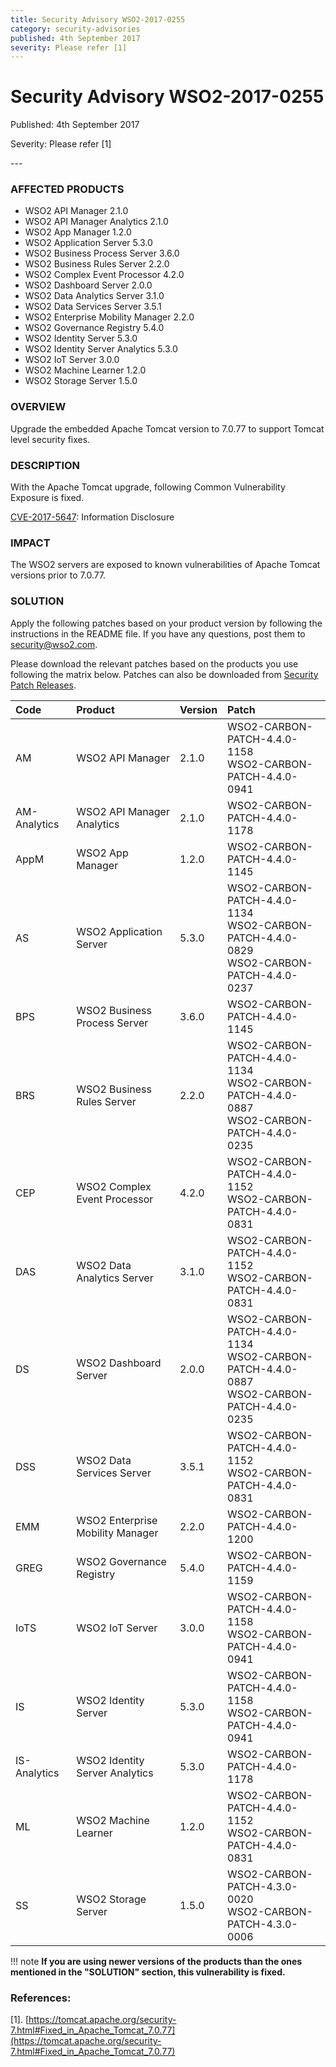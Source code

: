```yaml
---
title: Security Advisory WSO2-2017-0255
category: security-advisories
published: 4th September 2017
severity: Please refer [1]
---
```


# Security Advisory WSO2-2017-0255

<p class="doc-info">Published: 4th September 2017</p>
<p class="doc-info">Severity: Please refer [1]</p>
---

### AFFECTED PRODUCTS
* WSO2 API Manager 2.1.0
* WSO2 API Manager Analytics 2.1.0
* WSO2 App Manager 1.2.0
* WSO2 Application Server 5.3.0
* WSO2 Business Process Server 3.6.0
* WSO2 Business Rules Server 2.2.0
* WSO2 Complex Event Processor 4.2.0
* WSO2 Dashboard Server 2.0.0
* WSO2 Data Analytics Server 3.1.0
* WSO2 Data Services Server 3.5.1
* WSO2 Enterprise Mobility Manager 2.2.0
* WSO2 Governance Registry 5.4.0
* WSO2 Identity Server 5.3.0
* WSO2 Identity Server Analytics 5.3.0
* WSO2 IoT Server 3.0.0
* WSO2 Machine Learner 1.2.0
* WSO2 Storage Server 1.5.0


### OVERVIEW
Upgrade the embedded Apache Tomcat version to 7.0.77 to support Tomcat level security fixes.


### DESCRIPTION
With the Apache Tomcat upgrade, following Common Vulnerability Exposure is fixed.

[CVE-2017-5647](https://cve.mitre.org/cgi-bin/cvename.cgi?name=CVE-2017-5647): Information Disclosure


### IMPACT
The WSO2 servers are exposed to known vulnerabilities of Apache Tomcat versions prior to 7.0.77.


### SOLUTION
Apply the following patches based on your product version by following the instructions in the README file. If you have any questions, post them to <security@wso2.com>.

Please download the relevant patches based on the products you use following the matrix below. Patches can also be downloaded from [Security Patch Releases](https://wso2.com/security-patch-releases/).


| **Code** | **Product**          | **Version** | **Patch**                    |
| :--- | :------ | :------ | :---- |
| AM | WSO2 API Manager | 2.1.0 | WSO2-CARBON-PATCH-4.4.0-1158 <br> WSO2-CARBON-PATCH-4.4.0-0941 |
| AM-Analytics | WSO2 API Manager Analytics | 2.1.0 | WSO2-CARBON-PATCH-4.4.0-1178 |
| AppM | WSO2 App Manager | 1.2.0 | WSO2-CARBON-PATCH-4.4.0-1145 |
| AS | WSO2 Application Server | 5.3.0 | WSO2-CARBON-PATCH-4.4.0-1134 <br> WSO2-CARBON-PATCH-4.4.0-0829 <br> WSO2-CARBON-PATCH-4.4.0-0237 |
| BPS | WSO2 Business Process Server | 3.6.0 | WSO2-CARBON-PATCH-4.4.0-1145 |
| BRS | WSO2 Business Rules Server | 2.2.0 | WSO2-CARBON-PATCH-4.4.0-1134 <br> WSO2-CARBON-PATCH-4.4.0-0887 <br> WSO2-CARBON-PATCH-4.4.0-0235 |
| CEP | WSO2 Complex Event Processor | 4.2.0 | WSO2-CARBON-PATCH-4.4.0-1152 <br> WSO2-CARBON-PATCH-4.4.0-0831 |
| DAS | WSO2 Data Analytics Server | 3.1.0 | WSO2-CARBON-PATCH-4.4.0-1152 <br> WSO2-CARBON-PATCH-4.4.0-0831 |
| DS | WSO2 Dashboard Server | 2.0.0 | WSO2-CARBON-PATCH-4.4.0-1134 <br> WSO2-CARBON-PATCH-4.4.0-0887 <br> WSO2-CARBON-PATCH-4.4.0-0235 |
| DSS | WSO2 Data Services Server | 3.5.1 | WSO2-CARBON-PATCH-4.4.0-1152 <br> WSO2-CARBON-PATCH-4.4.0-0831 |
| EMM | WSO2 Enterprise Mobility Manager | 2.2.0 | WSO2-CARBON-PATCH-4.4.0-1200 |
| GREG | WSO2 Governance Registry | 5.4.0 | WSO2-CARBON-PATCH-4.4.0-1159 |
| IoTS | WSO2 IoT Server | 3.0.0 | WSO2-CARBON-PATCH-4.4.0-1158 <br> WSO2-CARBON-PATCH-4.4.0-0941 |
| IS | WSO2 Identity Server | 5.3.0 | WSO2-CARBON-PATCH-4.4.0-1158 <br> WSO2-CARBON-PATCH-4.4.0-0941 |
| IS-Analytics | WSO2 Identity Server Analytics | 5.3.0 | WSO2-CARBON-PATCH-4.4.0-1178 |
| ML | WSO2 Machine Learner | 1.2.0 | WSO2-CARBON-PATCH-4.4.0-1152 <br> WSO2-CARBON-PATCH-4.4.0-0831 |
| SS | WSO2 Storage Server | 1.5.0 | WSO2-CARBON-PATCH-4.3.0-0020 <br> WSO2-CARBON-PATCH-4.3.0-0006 |


!!! note
    **If you are using newer versions of the products than the ones mentioned in the "SOLUTION" section, this vulnerability is fixed.**


### References:
[1]. [https://tomcat.apache.org/security-7.html#Fixed_in_Apache_Tomcat_7.0.77](https://tomcat.apache.org/security-7.html#Fixed_in_Apache_Tomcat_7.0.77)